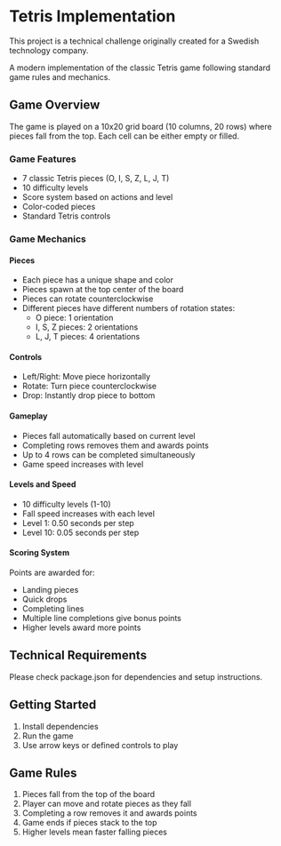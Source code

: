 # Tetris Implementation

This project is a technical challenge originally created for a Swedish technology company.

A modern implementation of the classic Tetris game following standard game rules and mechanics.

## Game Overview

The game is played on a 10x20 grid board (10 columns, 20 rows) where pieces fall from the top. Each cell can be either empty or filled.

### Game Features

- 7 classic Tetris pieces (O, I, S, Z, L, J, T)
- 10 difficulty levels
- Score system based on actions and level
- Color-coded pieces
- Standard Tetris controls

### Game Mechanics

#### Pieces
- Each piece has a unique shape and color
- Pieces spawn at the top center of the board
- Pieces can rotate counterclockwise
- Different pieces have different numbers of rotation states:
  - O piece: 1 orientation
  - I, S, Z pieces: 2 orientations
  - L, J, T pieces: 4 orientations

#### Controls
- Left/Right: Move piece horizontally
- Rotate: Turn piece counterclockwise
- Drop: Instantly drop piece to bottom

#### Gameplay
- Pieces fall automatically based on current level
- Completing rows removes them and awards points
- Up to 4 rows can be completed simultaneously
- Game speed increases with level

#### Levels and Speed
- 10 difficulty levels (1-10)
- Fall speed increases with each level
- Level 1: 0.50 seconds per step
- Level 10: 0.05 seconds per step

#### Scoring System
Points are awarded for:
- Landing pieces
- Quick drops
- Completing lines
- Multiple line completions give bonus points
- Higher levels award more points

## Technical Requirements

Please check package.json for dependencies and setup instructions.

## Getting Started

1. Install dependencies
2. Run the game
3. Use arrow keys or defined controls to play

## Game Rules

1. Pieces fall from the top of the board
2. Player can move and rotate pieces as they fall
3. Completing a row removes it and awards points
4. Game ends if pieces stack to the top
5. Higher levels mean faster falling pieces
